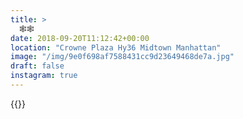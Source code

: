 ```yaml
---
title: >
  🕸🕸
date: 2018-09-20T11:12:42+00:00
location: "Crowne Plaza Hy36 Midtown Manhattan"
image: "/img/9e0f698af7588431cc9d23649468de7a.jpg"
draft: false
instagram: true
---
```


{{<photo src="/img/9e0f698af7588431cc9d23649468de7a.jpg">}}
